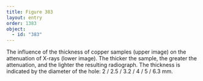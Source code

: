 ```yaml
---
title: Figure 383
layout: entry
order: 1383
object:
  - id: "383"
---
```


The influence of the thickness of copper samples (upper image) on the attenuation of X-rays (lower image). The thicker the sample, the greater the attenuation, and the lighter the resulting radiograph. The thickness is indicated by the diameter of the hole: 2 / 2.5 / 3.2 / 4 / 5 / 6.3 mm.
